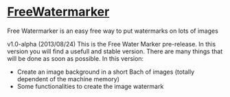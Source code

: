[FreeWatermarker](http://freewatermarker.rafaelcorreia.com)
===============


Free Watermarker is an easy free way to put watermarks on lots of images


v1.0-alpha (2013/08/24)
This is the Free Water Marker pre-release. In this version you will find a usefull and stable version. There are many things that will be done as soon as possible.
In this version:
- Create an image background in a short Bach of images (totally dependent of the machine memory)
- Some functionalities to create the image watermark
